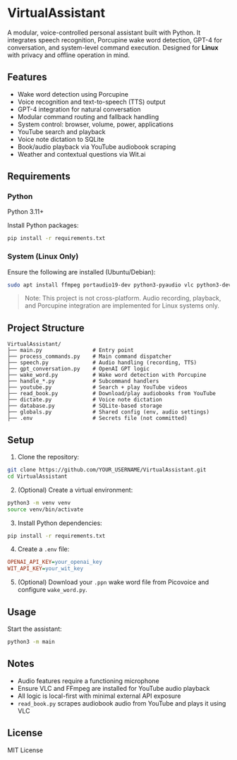 # VirtualAssistant

A modular, voice-controlled personal assistant built with Python. It integrates speech recognition, Porcupine wake word detection, GPT-4 for conversation, and system-level command execution. Designed for **Linux** with privacy and offline operation in mind.

## Features

- Wake word detection using Porcupine
- Voice recognition and text-to-speech (TTS) output
- GPT-4 integration for natural conversation
- Modular command routing and fallback handling
- System control: browser, volume, power, applications
- YouTube search and playback
- Voice note dictation to SQLite
- Book/audio playback via YouTube audiobook scraping
- Weather and contextual questions via Wit.ai

## Requirements

### Python

Python 3.11+

Install Python packages:

```bash
pip install -r requirements.txt
```

### System (Linux Only)

Ensure the following are installed (Ubuntu/Debian):

```bash
sudo apt install ffmpeg portaudio19-dev python3-pyaudio vlc python3-dev libffi-dev
```

> Note: This project is not cross-platform. Audio recording, playback, and Porcupine integration are implemented for Linux systems only.

## Project Structure

```
VirtualAssistant/
├── main.py                # Entry point
├── process_commands.py    # Main command dispatcher
├── speech.py              # Audio handling (recording, TTS)
├── gpt_conversation.py    # OpenAI GPT logic
├── wake_word.py           # Wake word detection with Porcupine
├── handle_*.py            # Subcommand handlers
├── youtube.py             # Search + play YouTube videos
├── read_book.py           # Download/play audiobooks from YouTube
├── dictate.py             # Voice note dictation
├── database.py            # SQLite-based storage
├── globals.py             # Shared config (env, audio settings)
├── .env                   # Secrets file (not committed)
```

## Setup

1. Clone the repository:

```bash
git clone https://github.com/YOUR_USERNAME/VirtualAssistant.git
cd VirtualAssistant
```

2. (Optional) Create a virtual environment:

```bash
python3 -m venv venv
source venv/bin/activate
```

3. Install Python dependencies:

```bash
pip install -r requirements.txt
```

4. Create a `.env` file:

```ini
OPENAI_API_KEY=your_openai_key
WIT_API_KEY=your_wit_key
```

5. (Optional) Download your `.ppn` wake word file from Picovoice and configure `wake_word.py`.

## Usage

Start the assistant:

```bash
python3 -m main
```

## Notes

- Audio features require a functioning microphone
- Ensure VLC and FFmpeg are installed for YouTube audio playback
- All logic is local-first with minimal external API exposure
- `read_book.py` scrapes audiobook audio from YouTube and plays it using VLC

## License

MIT License
